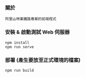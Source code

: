 ### 關於

    阿里山林業鐵路專案的前端程式

### 安裝 & 啟動測試 Web 伺服器
```
npm install
npm run serve
```

### 部署 (產生要放至正式環境的檔案)
```
npm run build
```
